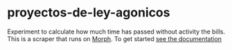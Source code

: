 proyectos-de-ley-agonicos
=========================

Experiment to calculate how much time has passed without activity the bills. This is a scraper that runs on [Morph](https://morph.io). To get started [see the documentation](https://morph.io/documentation)
